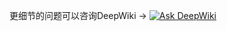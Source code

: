 
更细节的问题可以咨询DeepWiki -> [![Ask DeepWiki](https://deepwiki.com/badge.svg)](https://deepwiki.com/kamutulafu/FactoryTestApp)
